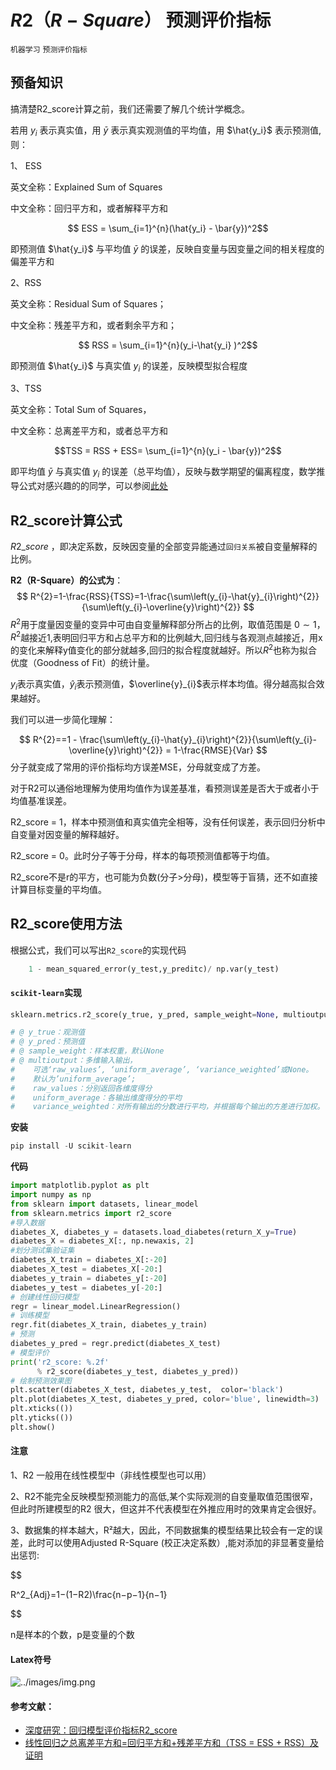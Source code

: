 # $R2（R-Square）$ 预测评价指标
`机器学习`  `预测评价指标`
## 预备知识
搞清楚R2_score计算之前，我们还需要了解几个统计学概念。

若用 $y_i$ 表示真实值，用 $\bar{y}$ 表示真实观测值的平均值，用 $\hat{y_i}$ 表示预测值,则：

1、 ESS

英文全称：Explained Sum of Squares

中文全称：回归平方和，或者解释平方和

$$ ESS = \sum_{i=1}^{n}(\hat{y_i} - \bar{y})^2$$

即预测值 $\hat{y_i}$ 与平均值 $\bar{y}$ 的误差，反映自变量与因变量之间的相关程度的偏差平方和

2、RSS

英文全称：Residual Sum of Squares；

中文全称：残差平方和，或者剩余平方和；

$$ RSS = \sum_{i=1}^{n}(y_i-\hat{y_i} )^2$$

即预测值 $\hat{y_i}$ 与真实值 $y_i$ 的误差，反映模型拟合程度

3、TSS

英文全称：Total Sum of Squares，

中文全称：总离差平方和，或者总平方和

$$TSS = RSS + ESS= \sum_{i=1}^{n}(y_i - \bar{y})^2$$

即平均值 $\bar{y}$ 与真实值 $y_i$  的误差（总平均值），反映与数学期望的偏离程度，数学推导公式对感兴趣的的同学，可以参阅[此处](https://www.freesion.com/article/6863427798/)



## R2_score计算公式

$R2\_score$ ，即决定系数，反映因变量的全部变异能通过`回归关系`被自变量解释的比例。

**R2（R-Square）的公式为**：
$$
R^{2}=1-\frac{RSS}{TSS}=1-\frac{\sum\left(y_{i}-\hat{y}_{i}\right)^{2}}{\sum\left(y_{i}-\overline{y}\right)^{2}}
$$
$R^2$用于度量因变量的变异中可由自变量解释部分所占的比例，取值范围是 ${0}\sim{1}$，$R^2$越接近1,表明回归平方和占总平方和的比例越大,回归线与各观测点越接近，用x的变化来解释y值变化的部分就越多,回归的拟合程度就越好。所以$R^2$也称为拟合优度（Goodness of Fit）的统计量。

$y_{i}$表示真实值，$\hat{y}_{i}$表示预测值，$\overline{y}_{i}$表示样本均值。得分越高拟合效果越好。

我们可以进一步简化理解：

$$
R^{2}==1 - \frac{\sum\left(y_{i}-\hat{y}_{i}\right)^{2}}{\sum\left(y_{i}-\overline{y}\right)^{2}} =  1-\frac{RMSE}{Var} 
$$
分子就变成了常用的评价指标均方误差MSE，分母就变成了方差。

对于R2可以通俗地理解为使用均值作为误差基准，看预测误差是否大于或者小于均值基准误差。

R2_score = 1，样本中预测值和真实值完全相等，没有任何误差，表示回归分析中自变量对因变量的解释越好。

R2_score = 0。此时分子等于分母，样本的每项预测值都等于均值。

R2_score不是r的平方，也可能为负数(分子>分母)，模型等于盲猜，还不如直接计算目标变量的平均值。


## R2_score使用方法
根据公式，我们可以写出`R2_score`的实现代码
```python
    1 - mean_squared_error(y_test,y_preditc)/ np.var(y_test)
```
#### `scikit-learn`实现

```python
sklearn.metrics.r2_score(y_true, y_pred, sample_weight=None, multioutput='uniform_average')

# @ y_true：观测值
# @ y_pred：预测值
# @ sample_weight：样本权重，默认None
# @ multioutput：多维输入输出，
#    可选‘raw_values’, ‘uniform_average’, ‘variance_weighted’或None。
#    默认为’uniform_average’;
#    raw_values：分别返回各维度得分
#    uniform_average：各输出维度得分的平均
#    variance_weighted：对所有输出的分数进行平均，并根据每个输出的方差进行加权。
```

**安装**
```python
pip install -U scikit-learn
```

**代码**
```python
import matplotlib.pyplot as plt
import numpy as np
from sklearn import datasets, linear_model
from sklearn.metrics import r2_score
#导入数据
diabetes_X, diabetes_y = datasets.load_diabetes(return_X_y=True)
diabetes_X = diabetes_X[:, np.newaxis, 2]
#划分测试集验证集
diabetes_X_train = diabetes_X[:-20]
diabetes_X_test = diabetes_X[-20:]
diabetes_y_train = diabetes_y[:-20]
diabetes_y_test = diabetes_y[-20:]
# 创建线性回归模型
regr = linear_model.LinearRegression()
# 训练模型
regr.fit(diabetes_X_train, diabetes_y_train)
# 预测
diabetes_y_pred = regr.predict(diabetes_X_test)
# 模型评价
print('r2_score: %.2f'
      % r2_score(diabetes_y_test, diabetes_y_pred))
# 绘制预测效果图
plt.scatter(diabetes_X_test, diabetes_y_test,  color='black')
plt.plot(diabetes_X_test, diabetes_y_pred, color='blue', linewidth=3)
plt.xticks(())
plt.yticks(())
plt.show()

```

#### 注意

1、R2 一般用在线性模型中（非线性模型也可以用）

2、R2不能完全反映模型预测能力的高低,某个实际观测的自变量取值范围很窄，但此时所建模型的R2 很大，但这并不代表模型在外推应用时的效果肯定会很好。

3、数据集的样本越大，R²越大，因此，不同数据集的模型结果比较会有一定的误差，此时可以使用Adjusted R-Square (校正决定系数）,能对添加的非显著变量给出惩罚:

$$

R^2_{Adj}=1−(1−R2)\frac{n−p−1}{n−1}

$$

n是样本的个数，p是变量的个数

#### Latex符号

![../images/img.png](../images/latex_img01.png)

#### 参考文献：

- [深度研究：回归模型评价指标R2_score](https://aijishu.com/a/1060000000079690)
- [线性回归之总离差平方和=回归平方和+残差平方和（TSS = ESS + RSS）及证明](https://www.freesion.com/article/6863427798/) 